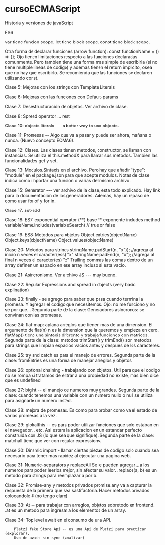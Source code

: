 # cursoECMAScript
Historia y versiones de javaScript

ES6

var tiene funcion scope.
let tiene block scope.
const tiene block scope.

Otra forma de declarar funciones (arrow function): const functionName = () => {};
Ojo tienen limitaciones respecto a las funciones declaradas comunmente. Pero tambien tiene una forma mas simple de escribirla (si no tiene multiple lineas de codigo) y ademas tienen el return implicito, osea que no hay que escribirlo.
Se recomienda que las funciones se declaren utilizando const.

Clase 5: Mejoras con los strings con Template Literals

Clase 6: Mejoras con las funciones con Default-params

Clase 7: Desestructuración de objetos. Ver archivo de clase.

Clase 8:    Spread operator ...
            rest

Clase 10: objects literals --- a better way to use objects.

Clase 11: Promesas -- Algo que va a pasar y puede ser ahora, mañana o nunca. (Nuevo concepto ECMA6).

Clase 12: Clases. Las clases tienen metodos, constructor, se llaman con instancias. Se utiliza el this.methodX para llamar sus metodos.
Tambien las funcionalidades get y set.

Clase 13: Modulos.Sintaxis en el archivo. Pero hay que añadir "type": "module" en el package.json para que acepte modulos. Notas de clase indica como importar una funcion o varias del mismo archivo.

Clase 15: Generator --- ver archivo de la clase, esta todo explicado. Hay link para la documentación de los generadores.
Ademas, hay un repaso de como usar for of y for in.

Clase 17: set-add

Clase 18: ES7:
            exponential operator (**)       base ** exponente
            includes method                 variableName.includes(variableSearch) // true or false

Clase 19: ES8:
            Metodos para objetos            Object.entries(objectName)
                                            Object.keys(objectName)
                                            Object.values(objectName)

Clase 20:   Metodos para strings            stringName.padStart(n, "x")); //agrega al inicio n veces el caracter(ess) "x"
                                            stringName.padEnd(n, "x");    //agrega al final n veces el caracter(es) "x"
            Trailing commas                 las comas dentro de un array definen un espacio en ese array incluso si esta vacio.

Clase 21:   Asincronismo. Ver archivo JS --- muy bueno.

Clase 22: Regular Expressions and spread in objects (very basic explination)

Clase 23: finally - se agrego para saber que pasa cuando termina la promesa. Y agregar el codigo que necesitemos. Ojo: no me funciono y no se por que...
        Segunda parte de la clase: Generadores asíncronos: se convinan con las promesas.

Clase 24: flat-map: aplana arreglos que tienen mas de una dimension. El argumento de flat(n) n es la dimension que la queremos y empieza en cero.
        flatMap() tiene una sintaxis diferente y trabaja funciones con matrices.
        Segunda parte de la clase: metodos trimStart() y trimEnd() son metodos para strings que limpian espacios vacios antes y despues de los caracteres.

Clase 25: try and catch es para el manejo de errores.
        Segunda parte de la clase: fromEntries es una forma de manejar arreglos y objetos.

Clase 26: optional chaining - trabajando con objetos. Util para que el codigo no se rompa si tratamos de entrar a una propiedad no existe, mas bien dice que es undefined

Clase 27: bigInt -- el manejo de numeros muy grandes.
        Segunda parte de la clase: cuando tenemos una variable con un numero nullo o null se utiliza para asignarle un numero insted.

Clase 28: mejora de promesas. Es como para probar como va el estado de varias promesas a la vez.

Clase 29: globalthis -- es para poder utilizar funciones que solo estaban en el navegador... etc. Asi estara la aplicacion en un estandar perfecto construida con JS (lo que sea que signifique).
        Segunda parte de la clase: matchall tiene que ver con regular expressions.

Clase 30: Dinamic import - llamar ciertas piezas de codigo solo cuando sea necesario para tener mas rapidez al ejecutar una pagina web.

Clase 31: Numeric-separators y replaceAll
        Se le pueden agregar _ a los numeros para poder leerlos mejor, sin afectar su valor.
        .replace(a, b) es un metodo para strings para reemplazar a por b.

Clase 32: Promise-any y metodos privados
        promise.any va a capturar la respuesta de la primera que sea sastifactoria.
        Hacer metodos privados colocandole # (no tengo claro)

Clase 33: At -- para trabajar con arreglos, objetos sobretodo en frontend.
        .at es un metodo para ingresar a los elementos de un array.

Clase 34: Top level await en el consumo de una API.

        Platzi fake Store Api -- es una Api de Platzi para practicar (explorar).
        Uso de await sin sync (analizar)